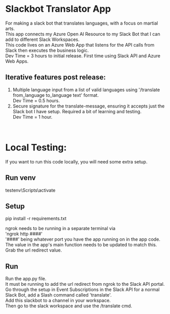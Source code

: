 # Slackbot Translator App
For making a slack bot that translates languages, with a focus on martial arts. <br>
This app connects my Azure Open AI Resource to my Slack Bot that I can add to different Slack Workspaces. <br>
This code lives on an Azure Web App that listens for the API calls from Slack then executes the business logic.<br>
Dev Time = 3 hours to initial release. First time using Slack API and Azure Web Apps.<br>

## Iterative features post release:
1. Multiple language input from a list of valid languages using '/translate from_language to_language text' format. <br> Dev Time = 0.5 hours.<br>
2. Secure signature for the translate-message, ensuring it accepts just the Slack bot I have setup. Required a bit of learning and testing. <br> Dev Time = 1 hour.<br>
<br>

# Local Testing:
If you want to run this code locally, you will need some extra setup.<br> 
## Run venv
testenv\Scripts\activate<br>

## Setup
pip install -r requirements.txt<br>

ngrok needs to be running in a separate terminal via <br>
'ngrok http ####' <br>
'####' being whatever port you have the app running on in the app code. The value in the app's main function needs to be updated to match this.<br>
Grab the url redirect value.<br>

## Run
Run the app.py file.<br>
It must be running to add the url redirect from ngrok to the Slack API portal.<br>
Go through the setup in Event Subscriptions in the Slack API for a normal Slack Bot, add a Slash command called 'translate'.<br>
Add this slackbot to a channel in your workspace. <br>
Then go to the slack workspace and use the /translate cmd. <br>
